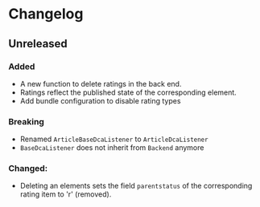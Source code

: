 # Changelog

## Unreleased

### Added

- A new function to delete ratings in the back end.
- Ratings reflect the published state of the corresponding element.
- Add bundle configuration to disable rating types

### Breaking

 - Renamed `ArticleBaseDcaListener` to `ArticleDcaListener`
 - `BaseDcaListener` does not inherit from `Backend` anymore

### Changed:

- Deleting an elements sets the field `parentstatus` of the corresponding rating item to 'r' (removed).

